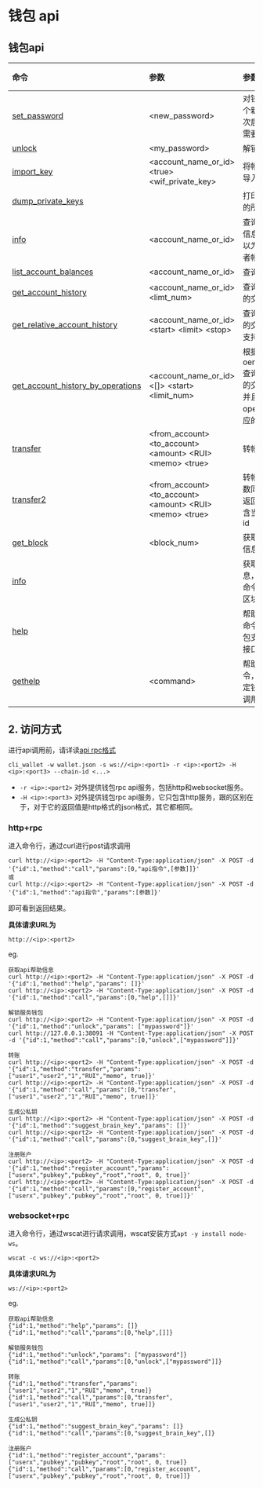 # 钱包 api


## 钱包api

| 命令 | 参数 | 参数 | 说明 |
| :--- | :--- | :--- | :--- |
| [set_password](cli_wallet/setpassword.md) | &lt;new_password&gt; | 对钱包设置一个新密码。首次启动钱包，需要设置密码 |  |
| [unlock](cli_wallet/unlock.md) | &lt;my_password&gt; | 解锁钱包 |  |
| [import_key](cli_wallet/importkey.md) | &lt;account_name_or_id&gt;         &lt;true&gt; &lt;wif_private_key&gt; | 将帐户的私钥导入到钱包 |  |
| [dump_private_keys](cli_wallet/dumpprivate-keys.md) |  | 打印钱包拥有的所有私钥对 |  |
| [info](cli_wallet/getaccount.md) | &lt;account_name_or_id&gt; | 查询指定帐户信息，参数可以为帐户名或者帐户id |  |
| [list_account_balances](cli_wallet/listaccount-balances.md) | &lt;account_name_or_id&gt; | 查询帐户余额 |  |
| [get_account_history](cli_wallet/getaccount-history.md) | &lt;account_name_or_id&gt;         &lt;limt_num&gt; | 查询帐户最近的交易记录 |  |
| [get_relative_account_history](cli_wallet/getrelative-account-history.md) | &lt;account_name_or_id&gt;       &lt;start&gt; &lt;limit&gt; &lt;stop&gt; | 查询帐户最近的交易记录, 支持翻页 |  |
| [get_account_history_by_operations](cli_wallet/getrelative-account-history_by_operations.md) | &lt;account_name_or_id&gt; &lt;\[\]&gt;  &lt;start&gt; &lt;limit_num&gt; | 根据oeration_type查询帐户最近的交易记录，并且返回 operation对应的txID |  |
| [transfer](cli_wallet/transfer.md) | &lt;from_account&gt;                   &lt;to_account&gt; &lt;amount&gt;     &lt;RUI&gt; &lt;memo&gt; &lt;true&gt; | 转帐操作 |  |
| [transfer2](cli_wallet/transfer2.md) | &lt;from_account&gt;                   &lt;to_account&gt; &lt;amount&gt;     &lt;RUI&gt; &lt;memo&gt; &lt;true&gt; | 转帐操作，参数同transfer, 返回结果中包含当前交易的id |  |
| [get_block](cli_wallet/getblock.md) | &lt;block_num&gt; | 获取指定区块信息 |  |
| [info](cli_wallet/info.md) |  | 获取区块链信息，可以用此命令查询最新区块高度 |  |
| [help](cli_wallet/help.md) |  | 帮助命令，此命令会返回钱包支持的所有接口 |  |
| [gethelp](cli_wallet/gethelp.md) | &lt;command&gt; | 帮助命令，查看指定钱包命令的调用方法 |  |

## 2. 访问方式

进行api调用前，请详读[api rpc格式](format.md)

```
cli_wallet -w wallet.json -s ws://<ip>:<port1> -r <ip>:<port2> -H <ip>:<port3> --chain-id <...>
```

* `-r <ip>:<port2>` 对外提供钱包rpc api服务，包括http和websocket服务。
* `-H <ip>:<port3>` 对外提供钱包rpc api服务，它只包含http服务，跟<port2>的区别在于，对于它的返回值是http格式的json格式，其它都相同。






### <port2> http+rpc

进入命令行，通过curl进行post请求调用

```
curl http://<ip>:<port2> -H "Content-Type:application/json" -X POST -d '{"id":1,"method":"call","params":[0,"api指令",[参数]]}'
或
curl http://<ip>:<port2> -H "Content-Type:application/json" -X POST -d '{"id":1,"method":"api指令","params":[参数]}'
```
即可看到返回结果。


<b>具体请求URL为</b>

`http://<ip>:<port2>`


eg.
```
获取api帮助信息
curl http://<ip>:<port2> -H "Content-Type:application/json" -X POST -d '{"id":1,"method":"help","params": []}'
curl http://<ip>:<port2> -H "Content-Type:application/json" -X POST -d '{"id":1,"method":"call","params":[0,"help",[]]}'

解锁服务钱包
curl http://<ip>:<port2> -H "Content-Type:application/json" -X POST -d '{"id":1,"method":"unlock","params": ["mypassword"]}'
curl http://127.0.0.1:38091 -H "Content-Type:application/json" -X POST -d '{"id":1,"method":"call","params":[0,"unlock",["mypassword"]]}'

转账
curl http://<ip>:<port2> -H "Content-Type:application/json" -X POST -d '{"id":1,"method":"transfer","params": ["user1","user2","1","RUI","memo", true]}'
curl http://<ip>:<port2> -H "Content-Type:application/json" -X POST -d '{"id":1,"method":"call","params":[0,"transfer",["user1","user2","1","RUI","memo", true]]}'

生成公私钥
curl http://<ip>:<port2> -H "Content-Type:application/json" -X POST -d '{"id":1,"method":"suggest_brain_key","params": []}'
curl http://<ip>:<port2> -H "Content-Type:application/json" -X POST -d '{"id":1,"method":"call","params":[0,"suggest_brain_key",[]}'

注册账户
curl http://<ip>:<port2> -H "Content-Type:application/json" -X POST -d '{"id":1,"method":"register_account","params": ["userx","pubkey","pubkey","root","root", 0, true]}'
curl http://<ip>:<port2> -H "Content-Type:application/json" -X POST -d '{"id":1,"method":"call","params":[0,"register_account",["userx","pubkey","pubkey","root","root", 0, true]]}'
```







### <port2> websocket+rpc

进入命令行，通过wscat进行请求调用，wscat安装方式`apt -y install node-ws`。

```
wscat -c ws://<ip>:<port2>
```


<b>具体请求URL为</b>

`ws://<ip>:<port2>`



eg.
```
获取api帮助信息
{"id":1,"method":"help","params": []}
{"id":1,"method":"call","params":[0,"help",[]]}

解锁服务钱包
{"id":1,"method":"unlock","params": ["mypassword"]}
{"id":1,"method":"call","params":[0,"unlock",["mypassword"]]}

转账
{"id":1,"method":"transfer","params": ["user1","user2","1","RUI","memo", true]}
{"id":1,"method":"call","params":[0,"transfer",["user1","user2","1","RUI","memo", true]]}

生成公私钥
{"id":1,"method":"suggest_brain_key","params": []}
{"id":1,"method":"call","params":[0,"suggest_brain_key",[]}

注册账户
{"id":1,"method":"register_account","params": ["userx","pubkey","pubkey","root","root", 0, true]}
{"id":1,"method":"call","params":[0,"register_account",["userx","pubkey","pubkey","root","root", 0, true]]}
```
